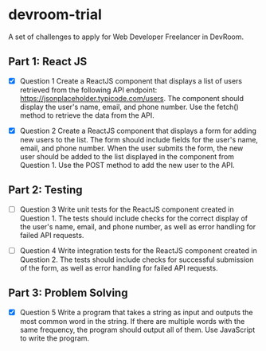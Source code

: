 # devroom-trial

A set of challenges to apply for Web Developer Freelancer in DevRoom.

## Part 1: React JS
- [x] Question 1
  Create a ReactJS component that displays a list of users retrieved from the following API endpoint: https://jsonplaceholder.typicode.com/users. The component should display the user's name, email, and phone number. Use the fetch() method to retrieve the data from the API.

- [x] Question 2
  Create a ReactJS component that displays a form for adding new users to the list. The form should include fields for the user's name, email, and phone number. When the user submits the form, the new user should be added to the list displayed in the component from Question 1. Use the POST method to add the new user to the API.

## Part 2: Testing

- [ ] Question 3
  Write unit tests for the ReactJS component created in Question 1. The tests should include checks for the correct display of the user's name, email, and phone number, as well as error handling for failed API requests.

- [ ] Question 4
  Write integration tests for the ReactJS component created in Question 2. The tests should include checks for successful submission of the form, as well as error handling for failed API requests.

## Part 3: Problem Solving

- [x] Question 5
  Write a program that takes a string as input and outputs the most common word in the string. If there are multiple words with the same frequency, the program should output all of them. Use JavaScript to write the program.





